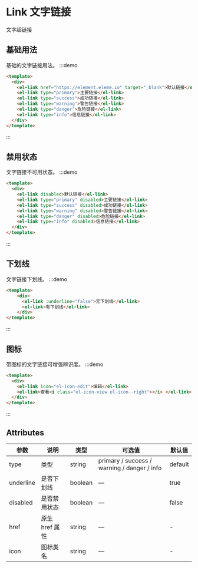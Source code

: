 # Link 文字链接

文字超链接

## 基础用法
基础的文字链接用法。
:::demo
```html
<template>
  <div>
    <el-link href="https://element.eleme.io" target="_blank">默认链接</el-link>
    <el-link type="primary">主要链接</el-link>
    <el-link type="success">成功链接</el-link>
    <el-link type="warning">警告链接</el-link>
    <el-link type="danger">危险链接</el-link>
    <el-link type="info">信息链接</el-link>
  </div>
</template>

```
:::

## 禁用状态
文字链接不可用状态。
:::demo
```html
<template>
  <div>
    <el-link disabled>默认链接</el-link>
    <el-link type="primary" disabled>主要链接</el-link>
    <el-link type="success" disabled>成功链接</el-link>
    <el-link type="warning" disabled>警告链接</el-link>
    <el-link type="danger" disabled>危险链接</el-link>
    <el-link type="info" disabled>信息链接</el-link>
  </div>
</template>
```
:::

## 下划线
文字链接下划线。
:::demo
```html
<template>
    <div>
      <el-link :underline="false">无下划线</el-link>
      <el-link>有下划线</el-link>
    </div>
</template>
```
:::

## 图标

带图标的文字链接可增强辨识度。
:::demo
```html
<template>
  <div>
    <el-link icon="el-icon-edit">编辑</el-link>
    <el-link>查看<i class="el-icon-view el-icon--right"></i> </el-link>
  </div>
</template>
```
:::

## Attributes

| 参数           | 说明                           | 类型      | 可选值                               | 默认值  |
| -------------- | ------------------------------ | --------- | ------------------------------------ | ------- |
| type           | 类型                   | string  | primary / success / warning / danger / info | default |
| underline      | 是否下划线                         | boolean | —                                    | true    |
| disabled       | 是否禁用状态                       | boolean | —                                    | false   |
| href           | 原生 href 属性                     | string  | —                                    | -       |
| icon           | 图标类名                       | string  | —                                    | -       |
